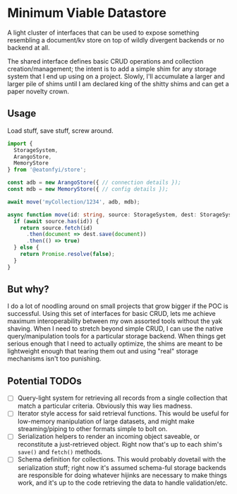 # Minimum Viable Datastore

A light cluster of interfaces that can be used to expose something resembling a document/kv store on top of wildly divergent backends or no backend at all.

The shared interface defines basic CRUD operations and collection creation/management; the intent is to add a simple shim for any storage system that I end up using on a project. Slowly, I'll accumulate a larger and larger pile of shims until I am declared king of the shitty shims and can get a paper novelty crown.

## Usage

Load stuff, save stuff, screw around.

```typescript
import {
  StorageSystem,
  ArangoStore,
  MemoryStore
} from '@eatonfyi/store';

const adb = new ArangoStore({ // connection details });
const mdb = new MemoryStore({ // config details });

await move('myCollection/1234', adb, mdb);

async function move(id: string, source: StorageSystem, dest: StorageSystem) {
  if (await source.has(id)) {
    return source.fetch(id)
      .then(document => dest.save(document))
      .then(() => true)
  } else {
    return Promise.resolve(false);
  }
}
```

## But why?

I do a lot of noodling around on small projects that grow bigger if the POC is successful. Using this set of interfaces for basic CRUD, lets me achieve maximum interoperability between my own assorted tools without the yak shaving. When I need to stretch beyond simple CRUD, I can use the native query/manipulation tools for a particular storage backend. When things get serious enough that I need to actually optimize, the shims are meant to be lightweight enough that tearing them out and using "real" storage mechanisms isn't too punishing.

## Potential TODOs

- [ ] Query-light system for retrieving all records from a single collection that match a particular criteria. Obviously this way lies madness.
- [ ] Iterator style access for said retrieval functions. This would be useful for low-memory manipulation of large datasets, and might make streaming/piping to other formats simple to bolt on.
- [ ] Serialization helpers to render an incoming object saveable, or reconstitute a just-retrieved object. Right now that's up to each shim's `save()` and `fetch()` methods.
- [ ] Schema definition for collections. This would probably dovetail with the serialization stuff; right now it's assumed schema-ful storage backends are responsible for doing whatever hijinks are necessary to make things work, and it's up to the code retrieving the data to handle validation/etc.
